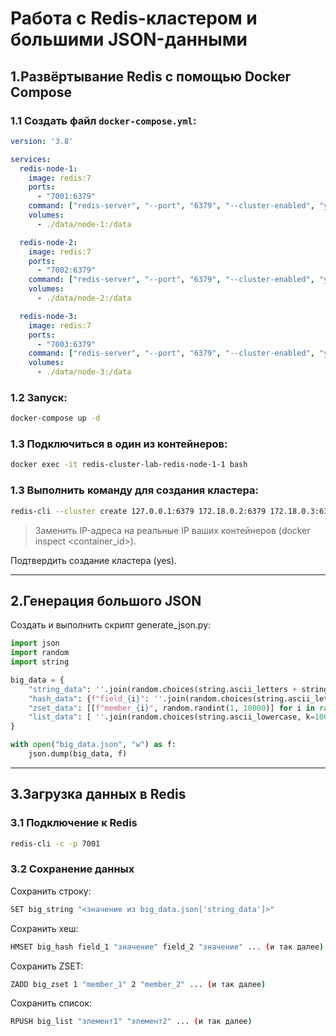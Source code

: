 # Работа с Redis-кластером и большими JSON-данными

## 1.Развёртывание Redis с помощью Docker Compose

### 1.1 Создать файл `docker-compose.yml`:

```yaml
version: '3.8'

services:
  redis-node-1:
    image: redis:7
    ports:
      - "7001:6379"
    command: ["redis-server", "--port", "6379", "--cluster-enabled", "yes", "--cluster-config-file", "nodes.conf", "--cluster-node-timeout", "5000", "--appendonly", "yes"]
    volumes:
      - ./data/node-1:/data

  redis-node-2:
    image: redis:7
    ports:
      - "7002:6379"
    command: ["redis-server", "--port", "6379", "--cluster-enabled", "yes", "--cluster-config-file", "nodes.conf", "--cluster-node-timeout", "5000", "--appendonly", "yes"]
    volumes:
      - ./data/node-2:/data

  redis-node-3:
    image: redis:7
    ports:
      - "7003:6379"
    command: ["redis-server", "--port", "6379", "--cluster-enabled", "yes", "--cluster-config-file", "nodes.conf", "--cluster-node-timeout", "5000", "--appendonly", "yes"]
    volumes:
      - ./data/node-3:/data
```

### 1.2 Запуск:

```bash
docker-compose up -d
```

### 1.3 Подключиться в один из контейнеров:

```bash
docker exec -it redis-cluster-lab-redis-node-1-1 bash
```

### 1.3 Выполнить команду для создания кластера:

```bash
redis-cli --cluster create 127.0.0.1:6379 172.18.0.2:6379 172.18.0.3:6379 --cluster-replicas 0
```
> Заменить IP-адреса на реальные IP ваших контейнеров (docker inspect <container_id>).

Подтвердить создание кластера (yes).

---
## 2.Генерация большого JSON

Создать и выполнить скрипт generate_json.py:

```python
import json
import random
import string

big_data = {
    "string_data": ''.join(random.choices(string.ascii_letters + string.digits, k=5_000_000)),
    "hash_data": {f"field_{i}": ''.join(random.choices(string.ascii_letters, k=50)) for i in range(50000)},
    "zset_data": [[f"member_{i}", random.randint(1, 10000)] for i in range(50000)],
    "list_data": [ ''.join(random.choices(string.ascii_lowercase, k=100)) for _ in range(200000)]
}

with open("big_data.json", "w") as f:
    json.dump(big_data, f)
```

---
## 3.Загрузка данных в Redis

### 3.1 Подключение к Redis

```bash
redis-cli -c -p 7001
```

### 3.2 Сохранение данных

Сохранить строку:
```bash
SET big_string "<значение из big_data.json['string_data']>"
```

Сохранить хеш:
```bash
HMSET big_hash field_1 "значение" field_2 "значение" ... (и так далее)
```

Сохранить ZSET:
```bash
ZADD big_zset 1 "member_1" 2 "member_2" ... (и так далее)
```

Сохранить список:
```bash
RPUSH big_list "элемент1" "элемент2" ... (и так далее)
```

